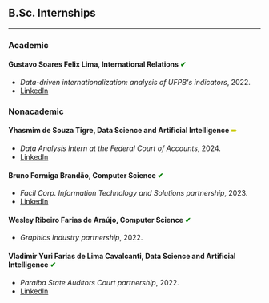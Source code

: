 ## B.Sc. Internships
---

### Academic

#### Gustavo Soares Felix Lima, International Relations <span style="color:green"> &#10004; </span>
- *Data-driven internationalization: analysis of UFPB's indicators*, 2022.
- [LinkedIn](https://www.linkedin.com/in/gustavo-soares-felix-lima/)


### Nonacademic

#### Yhasmim de Souza Tigre, Data Science and Artificial Intelligence <span style="color:rgb(200,200,0);"> &#10144; </span>
- *Data Analysis Intern at the Federal Court of Accounts*, 2024.
- [LinkedIn](https://www.linkedin.com/in/yhasmim-tigre-1696701a1/)


#### Bruno Formiga Brandão, Computer Science <span style="color:green"> &#10004; </span>
- *Facil Corp. Information Technology and Solutions partnership*, 2023.
- [LinkedIn](https://www.linkedin.com/in/bruno-formiga-507400212/)

#### Wesley Ribeiro Farias de Araújo, Computer Science <span style="color:green"> &#10004; </span>
- *Graphics Industry partnership*, 2022.

#### Vladimir Yuri Farias de Lima Cavalcanti, Data Science and Artificial Intelligence <span style="color:green"> &#10004; </span>
- *Paraíba State Auditors Court partnership*, 2022.
- [LinkedIn](https://www.linkedin.com/in/vladimir-yuri-62a249121/)
